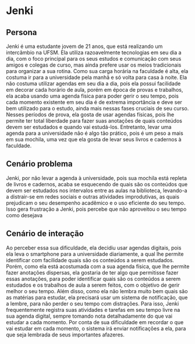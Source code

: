# Jenki

## Persona

Jenki é uma estudante jovem de 21 anos, que está realizando um intercâmbio na UFSM. Ela utiliza razoavelmente tecnologias em seu dia a dia, com o foco principal para os seus estudos e comunicação com seus amigos e colegas de curso, mas ainda prefere usar os meios tradicionais para organizar a sua rotina. Como sua carga horária na faculdade é alta, ela costuma ir para a universidade pela manhã e só volta para casa à noite. Ela não costuma utilizar agendas em seu dia a dia, pois ela possui facilidade em decorar cada horário de aula, porém em época de provas e trabalhos, ela acaba usando uma agenda física para poder gerir o seu tempo, pois cada momento existente em seu dia é de extrema importância e deve ser bem utilizado para o estudo, ainda mais nessas fases cruciais de seu curso. Nesses períodos de prova, ela gosta de usar agendas físicas, pois lhe permite ter total liberdade para fazer suas anotações de quais conteúdos devem ser estudados e quando vai estudá-los. Entretanto, levar uma agenda para a universidade não é algo tão prático, pois é um peso a mais em sua mochila, uma vez que ela gosta de levar seus livros e cadernos à faculdade. 

## Cenário problema
Jenki, por não levar a agenda à universidade, pois sua mochila está repleta de livros e cadernos, acaba se esquecendo de quais são os conteúdos que devem ser estudados nos intervalos entre as aulas na biblioteca, levando-a a distrair-se em redes sociais e outras atividades improdutivas, as quais prejudicam o seu desempenho acadêmico e o uso eficiente do seu tempo. Isso gera frustração a Jenki, pois percebe que não aproveitou o seu tempo como desejava 

## Cenário de interação 
Ao perceber essa sua dificuldade, ela decidiu usar agendas digitais, pois ela leva o smartphone para a universidade diariamente, a qual lhe permite identificar com facilidade quais são os conteúdos a serem estudados. Porém, como ela está acostumada com a sua agenda física, que lhe permite fazer anotações dispersas, ela gostaria de ter algo que permitisse fazer essas anotações, para poder identificar quais são os conteúdos a serem estudados e os trabalhos de aula a serem feitos, com o objetivo de gerir melhor o seu tempo. Além disso, como ela não lembra muito bem quais são as matérias para estudar, ela precisará usar um sistema de notificação, que a lembre, para não perder o seu tempo com distrações. 
Para isso, Jenki frequentemente registra suas atividades e tarefas em seu tempo livre na sua agenda digital, sempre tomando nota detalhadamente do que vai estudar a cada momento. Por conta de sua dificuldade em recordar o que vai estudar em cada momento, o sistema irá enviar notificações a ela, para que seja lembrada de seus importantes afazeres. 
